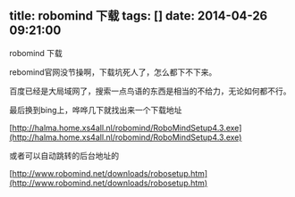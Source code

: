 title: robomind 下载
tags: []
date: 2014-04-26 09:21:00
---

robomind 下载

rebomind官网没节操啊，下载坑死人了，怎么都下不下来。

百度已经是大局域网了，搜索一点鸟语的东西是相当的不给力，无论如何都不行。

最后换到bing上，哗哗几下就找出来一个下载地址
<!--more-->
[http://halma.home.xs4all.nl/robomind/RoboMindSetup4.3.exe](http://halma.home.xs4all.nl/robomind/RoboMindSetup4.3.exe)

或者可以自动跳转的后台地址的

[http://www.robomind.net/downloads/robosetup.htm](http://www.robomind.net/downloads/robosetup.htm)